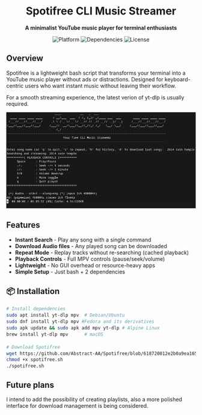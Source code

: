 <h1 align="center">Spotifree CLI Music Streamer</h1>
<p align="center">
  <strong>A minimalist YouTube music player for terminal enthusiasts</strong>
</p>

<div align="center">
  <img src="https://img.shields.io/badge/Platform-Linux%20%7C%20macOS%20%7C%20WSL-blue" alt="Platform">
  <img src="https://img.shields.io/badge/Dependencies-yt--dlp%20%7C%20mpv-green" alt="Dependencies">
  <img src="https://img.shields.io/badge/License-MIT-yellow" alt="License">
</div>

## Overview

Spotifree is a lightweight bash script that transforms your terminal into a YouTube music player without ads or distractions. Designed for keyboard-centric users who want instant music without leaving their workflow. 

For a smooth streaming experience, the latest verion of yt-dlp is usually required.

![Alt Text](https://github.com/Abstract-AA/Spotifree/blob/ef3fc0156d670a679d79a18e5b7c5295990a29b5/Screenshot%20from%202025-07-10%2016-55-22.png)


## Features

- **Instant Search** - Play any song with a single command
- **Download Audio files** - Any played song can be downloaded
- **Repeat Mode** - Replay tracks without re-searching (cached playback)
- **Playback Controls** - Full MPV controls (pause/seek/volume)
- **Lightweight** - No GUI overhead or resource-heavy apps
- **Simple Setup** - Just bash + 2 dependencies

## 📦 Installation

```bash
# Install dependencies
sudo apt install yt-dlp mpv  # Debian/Ubuntu
sudo dnf install yt-dlp mpv #Fedora and its derivatives
sudo apk update && sudo apk add mpv yt-dlp # Alpine Linux
brew install yt-dlp mpv      # macOS

# Download Spotifree
wget https://github.com/Abstract-AA/Spotifree/blob/618720012e2b0a9ea1656f4b6ddc0445c28533fe/spotifree.sh
chmod +x spotifree.sh
./spotifree.sh

```

## Future plans

I intend to add the possibility of creating playlists, also a more polished interface for download management is being considered.
